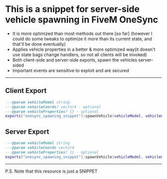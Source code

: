 # This is a snippet for server-side vehicle spawning in FiveM OneSync

* It is more optimized than most methods out there [so far] (however I could do some tweaks to optimize it more than its current state, and that'll be done eventually)
* Applies vehicle properties in a better & more optimized way(it doesn't use state bags change handlers, so not all clients will be invoked)
* Both client-side and server-side exports, spawn the vehicles server-sided
* Important events are sensitive to exploit and are secured

<hr>

## Client Export
```lua
---@param vehicleModel string
---@param vehicleCoords? vector4 - optional
---@param vehicleProperties? {} - optional
exports["onesync_spawning_snippet"]:spawnVehicle(vehicleModel, vehicleCoords, vehicleProperties)
```

## Server Export
```lua
---@param vehicleModel string
---@param vehicleCoords vector4
---@param vehicleProperties? {} - optional
exports["onesync_spawning_snippet"]:spawnVehicle(vehicleModel, vehicleCoords, vehicleProperties)
```

<hr>

P.S. Note that this resource is just a SNIPPET